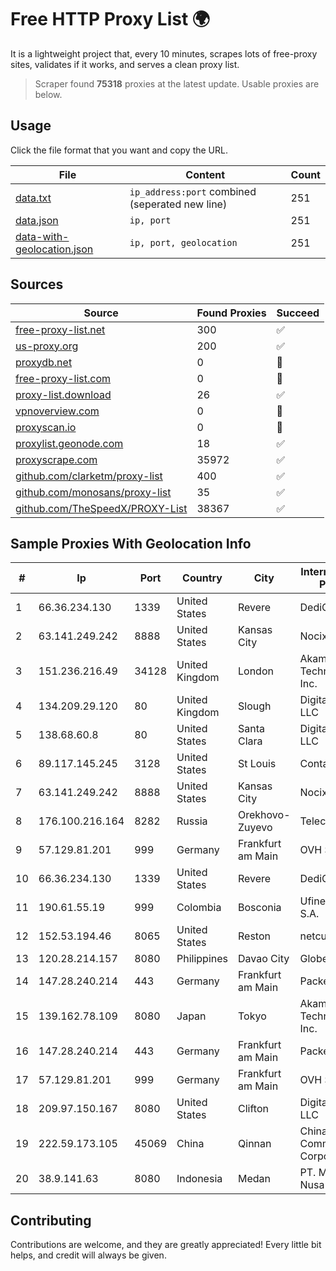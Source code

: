 
# Free HTTP Proxy List 🌍

It is a lightweight project that, every 10 minutes, scrapes lots of free-proxy sites, validates if it works, and serves a clean proxy list.


> Scraper found **75318** proxies at the latest update. Usable proxies are below.

## Usage

Click the file format that you want and copy the URL.


|File|Content|Count|
|----|-------|-----|
|[data.txt](https://raw.githubusercontent.com/themiralay/Proxy-List-World/master/data.txt)|`ip_address:port` combined (seperated new line)|251|
|[data.json](https://raw.githubusercontent.com/themiralay/Proxy-List-World/master/data.json)|`ip, port`|251|
|[data-with-geolocation.json](https://raw.githubusercontent.com/themiralay/Proxy-List-World/master/data-with-geolocation.json)|`ip, port, geolocation`|251|

## Sources

|Source|Found Proxies|Succeed|
|------|-------------|-------|
|[free-proxy-list.net](https://free-proxy-list.net)|300|✅|
|[us-proxy.org](https://www.us-proxy.org)|200|✅|
|[proxydb.net](http://proxydb.net)|0|🚫|
|[free-proxy-list.com](https://free-proxy-list.com/?page=&port=&type%5B%5D=http&type%5B%5D=https&up_time=0&search=Search)|0|🚫|
|[proxy-list.download](https://www.proxy-list.download/HTTP)|26|✅|
|[vpnoverview.com](https://vpnoverview.com/privacy/anonymous-browsing/free-proxy-servers)|0|🚫|
|[proxyscan.io](https://www.proxyscan.io)|0|🚫|
|[proxylist.geonode.com](https://proxylist.geonode.com/api/proxy-list?limit=300&page=1&sort_by=lastChecked&sort_type=desc&protocols=http,https)|18|✅|
|[proxyscrape.com](https://api.proxyscrape.com/v2/?request=displayproxies&protocol=http&timeout=10000&country=all&ssl=all&anonymity=all)|35972|✅|
|[github.com/clarketm/proxy-list](https://raw.githubusercontent.com/clarketm/proxy-list/master/proxy-list-raw.txt)|400|✅|
|[github.com/monosans/proxy-list](https://raw.githubusercontent.com/monosans/proxy-list/main/proxies/http.txt)|35|✅|
|[github.com/TheSpeedX/PROXY-List](https://raw.githubusercontent.com/TheSpeedX/PROXY-List/master/http.txt)|38367|✅|


## Sample Proxies With Geolocation Info

|#|Ip|Port|Country|City|Internet Service Provider|
|-|--|----|-------|----|-------------------------|
|1|66.36.234.130|1339|United States|Revere|DediOutlet, LLC|
|2|63.141.249.242|8888|United States|Kansas City|Nocix, LLC|
|3|151.236.216.49|34128|United Kingdom|London|Akamai Technologies, Inc.|
|4|134.209.29.120|80|United Kingdom|Slough|DigitalOcean, LLC|
|5|138.68.60.8|80|United States|Santa Clara|DigitalOcean, LLC|
|6|89.117.145.245|3128|United States|St Louis|Contabo Inc.|
|7|63.141.249.242|8888|United States|Kansas City|Nocix, LLC|
|8|176.100.216.164|8282|Russia|Orekhovo-Zuyevo|Telecom-Uslugi|
|9|57.129.81.201|999|Germany|Frankfurt am Main|OVH SAS|
|10|66.36.234.130|1339|United States|Revere|DediOutlet, LLC|
|11|190.61.55.19|999|Colombia|Bosconia|Ufinet Panama S.A.|
|12|152.53.194.46|8065|United States|Reston|netcup GmbH|
|13|120.28.214.157|8080|Philippines|Davao City|Globe Telecom|
|14|147.28.240.214|443|Germany|Frankfurt am Main|Packet Host, Inc.|
|15|139.162.78.109|8080|Japan|Tokyo|Akamai Technologies, Inc.|
|16|147.28.240.214|443|Germany|Frankfurt am Main|Packet Host, Inc.|
|17|57.129.81.201|999|Germany|Frankfurt am Main|OVH SAS|
|18|209.97.150.167|8080|United States|Clifton|DigitalOcean, LLC|
|19|222.59.173.105|45069|China|Qinnan|China Mobile Communications Corporation|
|20|38.9.141.63|8080|Indonesia|Medan|PT. Media Antar Nusa|



## Contributing

Contributions are welcome, and they are greatly appreciated! Every
little bit helps, and credit will always be given.

